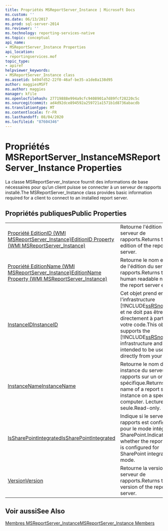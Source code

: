 ```yaml
---
title: Propriétés MSReportServer_Instance | Microsoft Docs
ms.custom: ''
ms.date: 06/13/2017
ms.prod: sql-server-2014
ms.reviewer: ''
ms.technology: reporting-services-native
ms.topic: conceptual
api_name:
- MSReportServer_Instance Properties
api_location:
- reportingservices.mof
topic_type:
- apiref
helpviewer_keywords:
- MSReportServer_Instance class
ms.assetid: b494fd52-22f0-46af-be35-a1de8a138d95
author: maggiesMSFT
ms.author: maggies
manager: kfile
ms.openlocfilehash: 27719888e994a9cfc9408901a7d89fcf28220c5c
ms.sourcegitcommit: ad4d92dce894592a259721a1571b1d8736abacdb
ms.translationtype: MT
ms.contentlocale: fr-FR
ms.lasthandoff: 08/04/2020
ms.locfileid: "87604346"
---
```

# <a name="msreportserver_instance-properties"></a><span data-ttu-id="93e04-102">Propriétés MSReportServer_Instance</span><span class="sxs-lookup"><span data-stu-id="93e04-102">MSReportServer_Instance Properties</span></span>
  <span data-ttu-id="93e04-103">La classe MSReportServer_Instance fournit des informations de base nécessaires pour qu’un client puisse se connecter à un serveur de rapports installé.</span><span class="sxs-lookup"><span data-stu-id="93e04-103">The MSReportServer_Instance class provides basic information required for a client to connect to an installed report server.</span></span>  
  
## <a name="public-properties"></a><span data-ttu-id="93e04-104">Propri&#233;t&#233;s publiques</span><span class="sxs-lookup"><span data-stu-id="93e04-104">Public Properties</span></span>  
  
|||  
|-|-|  
|[<span data-ttu-id="93e04-105">Propriété EditionID &#40;WMI MSReportServer_Instance&#41;</span><span class="sxs-lookup"><span data-stu-id="93e04-105">EditionID Property &#40;WMI MSReportServer_Instance&#41;</span></span>](msreportserver-instance-properties-editionid.md)|<span data-ttu-id="93e04-106">Retourne l'édition du serveur de rapports.</span><span class="sxs-lookup"><span data-stu-id="93e04-106">Returns the edition of the report server.</span></span>|  
|[<span data-ttu-id="93e04-107">Propriété EditionName &#40;WMI MSReportServer_Instance&#41;</span><span class="sxs-lookup"><span data-stu-id="93e04-107">EditionName Property &#40;WMI MSReportServer_Instance&#41;</span></span>](msreportserver-instance-properties-editionname.md)|<span data-ttu-id="93e04-108">Retourne le nom explicite de l'édition du serveur de rapports.</span><span class="sxs-lookup"><span data-stu-id="93e04-108">Returns the human readable name of the report server edition.</span></span>|  
|[<span data-ttu-id="93e04-109">InstanceID</span><span class="sxs-lookup"><span data-stu-id="93e04-109">InstanceID</span></span>](msreportserver-instance-properties-instanceid.md)|<span data-ttu-id="93e04-110">Cet objet prend en charge l'infrastructure [!INCLUDE[ssRSnoversion](../../includes/ssrsnoversion-md.md)] et ne doit pas être utilisé directement à partir de votre code.</span><span class="sxs-lookup"><span data-stu-id="93e04-110">This object supports the [!INCLUDE[ssRSnoversion](../../includes/ssrsnoversion-md.md)] infrastructure and is not intended to be used directly from your code.</span></span>|  
|[<span data-ttu-id="93e04-111">InstanceName</span><span class="sxs-lookup"><span data-stu-id="93e04-111">InstanceName</span></span>](msreportserver-instance-properties-instancename.md)|<span data-ttu-id="93e04-112">Retourne le nom d'une instance du serveur de rapports sur un ordinateur spécifique.</span><span class="sxs-lookup"><span data-stu-id="93e04-112">Returns the name of a report server instance on a specific computer.</span></span> <span data-ttu-id="93e04-113">Lecture seule.</span><span class="sxs-lookup"><span data-stu-id="93e04-113">Read-only.</span></span>|  
|[<span data-ttu-id="93e04-114">IsSharePointIntegrated</span><span class="sxs-lookup"><span data-stu-id="93e04-114">IsSharePointIntegrated</span></span>](msreportserver-instance-properties-issharepointintegrated.md)|<span data-ttu-id="93e04-115">Indique si le serveur de rapports est configuré pour le mode intégré SharePoint.</span><span class="sxs-lookup"><span data-stu-id="93e04-115">Indicates whether the report server is configured for SharePoint integrate mode.</span></span>|  
|[<span data-ttu-id="93e04-116">Version</span><span class="sxs-lookup"><span data-stu-id="93e04-116">Version</span></span>](msreportserver-instance-properties-version.md)|<span data-ttu-id="93e04-117">Retourne la version du serveur de rapports.</span><span class="sxs-lookup"><span data-stu-id="93e04-117">Returns the version of the report server.</span></span>|  
  
## <a name="see-also"></a><span data-ttu-id="93e04-118">Voir aussi</span><span class="sxs-lookup"><span data-stu-id="93e04-118">See Also</span></span>  
 [<span data-ttu-id="93e04-119">Membres MSReportServer_Instance</span><span class="sxs-lookup"><span data-stu-id="93e04-119">MSReportServer_Instance Members</span></span>](msreportserver-instance-members.md)  
  
  
